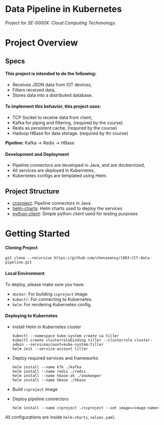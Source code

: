 # Data Pipeline in Kubernetes

Project for *SE-0000X: Cloud Computing Techonology*.  

# Project Overview
## Specs
#### This project is intended to do the following:
 * Receives JSON data from IOT devices,
 * Filters received data, 
 * Stores data into a distributed database.

#### To implement this behavior, this project uses:
 * TCP Socket to receive data from client,
 * Kafka for piping and filtering, (required by the course)
 * Redis as persistent cache, (required by the course)
 * Hadoop HBase for data storage. (required by thr course)

**Pipeline:**  Kafka -> Redis -> HBase

#### Development and Deployment
 * Pipeline connectors are developed in Java, and are dockernized,
 * All services are deployed in Kubernetes,
 * Kubernetes configs are templated using Helm.

## Project Structure
 * [ccproject](https://github.com/chenseanxy/1903-CCT-connector): Pipeline connectors in Java
 * [helm-charts](https://github.com/chenseanxy/1903-CCT-helm-charts): Helm charts used to deploy the services
 * [python-client](https://github.com/chenseanxy/1903-CCT-python-client): Simple python client used for testing purposes

# Getting Started
#### Cloning Project
```batch
git clone --recursive https://github.com/chenseanxy/1903-CCT-data-pipeline.git
```

#### Local Environment
To deploy, please make sure you have:
 * `docker`: For building `ccproject` image.
 * `kubectl`: For connecting to Kubernetes.
 * `helm`: For rendering Kubernetes config.

#### Deploying to Kubernetes
 * Install Helm in Kubernetes cluster
    ```batch
    kubectl --namespace kube-system create sa tiller
    kubectl create clusterrolebinding tiller --clusterrole cluster-admin --serviceaccount=kube-system:tiller
    helm init --service-account tiller
    ```

 * Deploy required services and frameworks
    ```batch
    helm install --name kfk ./kafka
    helm install --name redis ./redis
    helm install --name hbase-zk ./zookeeper
    helm install --name hbase ./hbase
    ```
 * Build `ccproject` image
 * Deploy pipeline connectors
    ```batch
    helm install --name ccproject ./ccproject --set image=<image-name>
    ```

All configurations are inside `helm-charts`, `values.yaml`.
